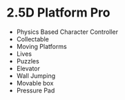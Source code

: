 # 2.5D Platform Pro
* Physics Based Character Controller
* Collectable
* Moving Platforms
* Lives
* Puzzles
* Elevator
* Wall Jumping
* Movable box
* Pressure Pad
